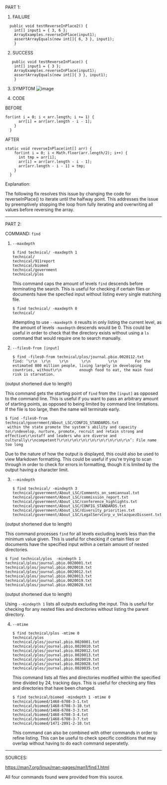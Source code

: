PART 1:

1. FAILURE
```
  public void testReverseInPlace2() {
    int[] input1 = { 3, 6 };
    ArrayExamples.reverseInPlace(input1);
    assertArrayEquals(new int[]{ 6, 3 }, input1);
	}
```
2. SUCCESS
```
   public void testReverseInPlace() {
    int[] input1 = { 3 };
    ArrayExamples.reverseInPlace(input1);
    assertArrayEquals(new int[]{ 3 }, input1);
	}
```
3. SYMPTOM
   ![image](https://github.com/githubMasterSpark/cse15l-lab-reports/assets/147002814/0643db6c-329b-4299-9ae7-d0c787156994)

4. CODE
   
BEFORE
```
for(int i = 0; i < arr.length; i += 1) {
      arr[i] = arr[arr.length - i - 1];
    }
  }
```
AFTER
```
static void reverseInPlace(int[] arr) {
    for(int i = 0; i < Math.floor(arr.length/2); i++) {
      int tmp = arr[i];
      arr[i] = arr[arr.length - i - 1];
      arr[arr.length - i - 1] = tmp;
    } 
  }
```
Explanation:

The following fix resolves this issue by changing the code for reverseInPlace() to iterate until the halfway point. This addresses the issue by preemptively stopping the loop from fully iterating and overwriting all values before reversing the array.

-----

PART 2:

COMMAND: ```find```

1. ```--maxdepth```
   
   ```
   $ find technical/ -maxdepth 1
   technical/
   technical/911report
   technical/biomed
   technical/government
   technical/plos
   ```

   This command caps the amount of levels ```find``` descends before terminating the search. This is useful for checking if certain files or documents have the specfied input without listing every single matching file.

   ```
   $ find technical/ -maxdepth 0
   technical/
   ```
   
   Attempting to use ```--maxdepth 0``` reuslts in only listing the current level, as the amount of levels ```-maxdepth``` descends would be 0. This could be useful in order to check that the directory exists without using a ```ls``` command that would require one to search manually.

2. ```--files0-from [input]```

   ```
   $ find -files0-from technical/plos/journal.pbio.0020112.txt
   find: ‘\r\n  \r\n    \r\n      \r\n        \r\n        For the estimated 800 million people, living largely in developing countries, without\r\n        enough food to eat, the main food risk is starvation.
   ```

(output shortened due to length)

   This command gets the starting point of ```find``` from the ```[input]``` as opposed to the command line. This is useful if you want to pass an arbitrary amount of starting points, as opposed to being limited by command line limitations. If the file is too large, then the name will terminate early.

   ```
$ find -files0-from technical/government/About_LSC/CONFIG_STANDARDS.txt
	within the state promote the system's ability and capacity to\r\ndevelop, nurture, promote, recruit and retain strong and effective\r\nstaff and leaders who are diverse and culturally\r\ncompetent?\r\n\r\n\r\n\r\n\r\n\r\n\r\n\r\n’: File name too long
   ```

   Due to the nature of how the output is displayed, this could also be used to view Markdown formatting. This could be useful if you're trying to scan through in order to check for errors in formatting, though it is limited by the output having a character limit.

3. ```--mindepth```

   ```
   $ find technical/ -mindepth 3
   technical/government/About_LSC/Comments_on_semiannual.txt
   technical/government/About_LSC/commission_report.txt
   technical/government/About_LSC/conference_highlights.txt
   technical/government/About_LSC/CONFIG_STANDARDS.txt
   technical/government/About_LSC/diversity_priorities.txt
   technical/government/About_LSC/LegalServCorp_v_VelazquezDissent.txt
   ```

(output shortened due to length)

   This command processes ```find``` for all levels excluding levels less than the minimum value given. This is useful for checking if certain files or documents have the specified input within a certain amount of nested directories.

   ```
   $ find technical/plos  -mindepth 1
technical/plos/journal.pbio.0020001.txt
technical/plos/journal.pbio.0020010.txt
technical/plos/journal.pbio.0020012.txt
technical/plos/journal.pbio.0020013.txt
technical/plos/journal.pbio.0020019.txt
technical/plos/journal.pbio.0020028.txt
   ```

(output shortened due to length)

   Using ```--mindepth 1``` lists all outputs excluding the input. This is useful for checking for any nested files and directories without listing the parent directory.

4. ```--mtime```

   ```
   $ find technical/plos -mtime 0
   technical/plos
   technical/plos/journal.pbio.0020001.txt
   technical/plos/journal.pbio.0020010.txt
   technical/plos/journal.pbio.0020012.txt
   technical/plos/journal.pbio.0020013.txt
   technical/plos/journal.pbio.0020019.txt
   technical/plos/journal.pbio.0020028.txt
   technical/plos/journal.pbio.0020035.txt
   ```

   This command lists all files and directories modified within the specified time divided by 24, tracking days. This is useful for checking any files and directories that have been changed.

   ```
   $ find technical/biomed -mindepth 1 -mtime 0
   technical/biomed/1468-6708-3-1.txt
   technical/biomed/1468-6708-3-10.txt
   technical/biomed/1468-6708-3-3.txt
   technical/biomed/1468-6708-3-4.txt
   technical/biomed/1468-6708-3-7.txt
   technical/biomed/1471-2091-2-10.txt
   ```

   This command can also be combined with other commands in order to refine listing. This can be useful to check specific conditions that may overlap without having to do each command seperatetly.

-----

SOURCES:

https://man7.org/linux/man-pages/man1/find.1.html

All four commands found were provided from this source.



